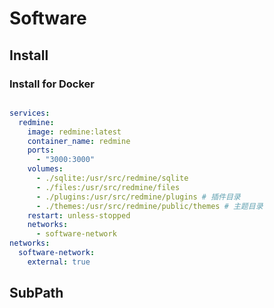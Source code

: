 # Software

## Install

### Install for Docker

```shell

```

```yml
services:
  redmine:
    image: redmine:latest
    container_name: redmine
    ports:
      - "3000:3000"
    volumes:
      - ./sqlite:/usr/src/redmine/sqlite
      - ./files:/usr/src/redmine/files
      - ./plugins:/usr/src/redmine/plugins # 插件目录
      - ./themes:/usr/src/redmine/public/themes # 主题目录
    restart: unless-stopped
    networks:
      - software-network
networks:
  software-network:
    external: true
```

## SubPath
